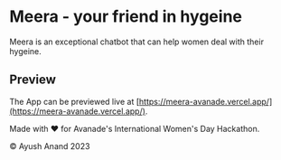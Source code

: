 # Meera - your friend in hygeine
Meera is an exceptional chatbot that can help women deal with their hygeine.

## Preview
The App can be previewed live at [https://meera-avanade.vercel.app/](https://meera-avanade.vercel.app/).

Made with &hearts; for Avanade's International Women's Day Hackathon.

&copy; Ayush Anand 2023

